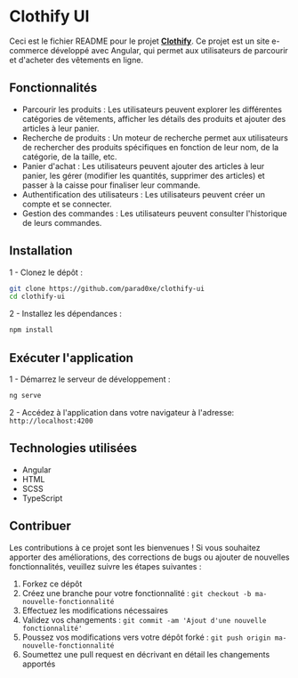 # Clothify UI

Ceci est le fichier README pour le projet [**Clothify**](https://github.com/parad0xe/clothify-ui). Ce projet est un site e-commerce développé avec Angular, qui permet aux utilisateurs de
parcourir et d'acheter des vêtements en ligne.

## Fonctionnalités

- Parcourir les produits : Les utilisateurs peuvent explorer les différentes catégories de vêtements, afficher les détails des produits et ajouter des
  articles à leur panier.
- Recherche de produits : Un moteur de recherche permet aux utilisateurs de rechercher des produits spécifiques en fonction de leur nom, de la
  catégorie, de la taille, etc.
- Panier d'achat : Les utilisateurs peuvent ajouter des articles à leur panier, les gérer (modifier les quantités, supprimer des articles) et passer à
  la caisse pour finaliser leur commande.
- Authentification des utilisateurs : Les utilisateurs peuvent créer un compte et se connecter.
- Gestion des commandes : Les utilisateurs peuvent consulter l'historique de leurs commandes.

## Installation

1 - Clonez le dépôt :

```bash
git clone https://github.com/parad0xe/clothify-ui
cd clothify-ui
```

2 - Installez les dépendances :

```bash
npm install
```

## Exécuter l'application

1 - Démarrez le serveur de développement :

```bash
ng serve
```

2 - Accédez à l'application dans votre navigateur à l'adresse: `http://localhost:4200`

## Technologies utilisées

- Angular
- HTML
- SCSS
- TypeScript

## Contribuer

Les contributions à ce projet sont les bienvenues ! Si vous souhaitez apporter des améliorations, des corrections de bugs ou ajouter de nouvelles
fonctionnalités, veuillez suivre les étapes suivantes :

1. Forkez ce dépôt
2. Créez une branche pour votre fonctionnalité : `git checkout -b ma-nouvelle-fonctionnalité`
3. Effectuez les modifications nécessaires
4. Validez vos changements : `git commit -am 'Ajout d'une nouvelle fonctionnalité'`
5. Poussez vos modifications vers votre dépôt forké : `git push origin ma-nouvelle-fonctionnalité`
6. Soumettez une pull request en décrivant en détail les changements apportés
